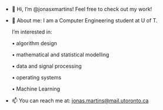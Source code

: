 - 👋 Hi, I’m @jonasxmartins! Feel free to check out my work!
  
- 👀 About me: I am a Computer Engineering student at U of T.
  
  I’m interested in:
  
    • algorithm design
  
    • mathematical and statistical modelling
  
    • data and signal processing

    • operating systems

    • Machine Learning
  
- 📫 You can reach me at: jonas.martins@mail.utoronto.ca

<!---
jonasxmartins/jonasxmartins is a ✨ special ✨ repository because its `README.md` (this file) appears on your GitHub profile.
You can click the Preview link to take a look at your changes.
--->
